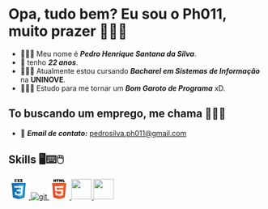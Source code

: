 # Opa, tudo bem? Eu sou o **Ph011**, muito prazer 🙋🏻‍♂️
* 🙅🏻‍♂️ Meu nome é __*Pedro Henrique Santana da Silva*__.
* 🔞 tenho __*22 anos*__.
* 👨🏻‍🎓 Atualmente estou cursando __*Bacharel em Sistemas de Informação*__ na **UNINOVE**.
* 👨🏻‍💻 Estudo para me tornar um __*Bom Garoto de Programa*__ xD.

## To buscando um emprego, me chama 🧑🏻‍💻
* 📧 __*Email de contato:*__ pedrosilva.ph011@gmail.com

## Skills 🖥️⌨️🖱️
<p align="left">   <a href="https://www.w3schools.com/css/" target="_blank" rel="noreferrer"> <img src="https://raw.githubusercontent.com/devicons/devicon/master/icons/css3/css3-original-wordmark.svg" alt="css3" width="40" height="40"/> </a> <a href="https://git-scm.com/" target="_blank" rel="noreferrer"> <img src="https://www.vectorlogo.zone/logos/git-scm/git-scm-icon.svg" alt="git" width="40" height="40"/> </a> <a href="https://www.w3.org/html/" target="_blank" rel="noreferrer"> <img src="https://raw.githubusercontent.com/devicons/devicon/master/icons/html5/html5-original-wordmark.svg" alt="html5" width="40" height="40"/> <img src="https://www.vectorlogo.zone/logos/python/python-icon.svg" width="40" height="40"/> <img src="https://images.vexels.com/media/users/3/206265/isolated/preview/937bfaabeb6e4b51bdc159f4694831f3-icones-dos-eua-e-reino-unido.png" width="40" height="40"/>
<!---
Ph011/Ph011 is a ✨ special ✨ repository because its `README.md` (this file) appears on your GitHub profile.
You can click the Preview link to take a look at your changes.
--->
